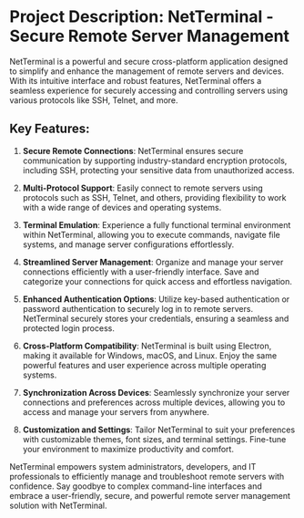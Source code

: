 # Project Description: NetTerminal - Secure Remote Server Management

NetTerminal is a powerful and secure cross-platform application designed to simplify and enhance the management of remote servers and devices. With its intuitive interface and robust features, NetTerminal offers a seamless experience for securely accessing and controlling servers using various protocols like SSH, Telnet, and more.

## Key Features:

1. **Secure Remote Connections**: NetTerminal ensures secure communication by supporting industry-standard encryption protocols, including SSH, protecting your sensitive data from unauthorized access.

2. **Multi-Protocol Support**: Easily connect to remote servers using protocols such as SSH, Telnet, and others, providing flexibility to work with a wide range of devices and operating systems.

3. **Terminal Emulation**: Experience a fully functional terminal environment within NetTerminal, allowing you to execute commands, navigate file systems, and manage server configurations effortlessly.

4. **Streamlined Server Management**: Organize and manage your server connections efficiently with a user-friendly interface. Save and categorize your connections for quick access and effortless navigation.

5. **Enhanced Authentication Options**: Utilize key-based authentication or password authentication to securely log in to remote servers. NetTerminal securely stores your credentials, ensuring a seamless and protected login process.

6. **Cross-Platform Compatibility**: NetTerminal is built using Electron, making it available for Windows, macOS, and Linux. Enjoy the same powerful features and user experience across multiple operating systems.

7. **Synchronization Across Devices**: Seamlessly synchronize your server connections and preferences across multiple devices, allowing you to access and manage your servers from anywhere.

8. **Customization and Settings**: Tailor NetTerminal to suit your preferences with customizable themes, font sizes, and terminal settings. Fine-tune your environment to maximize productivity and comfort.

NetTerminal empowers system administrators, developers, and IT professionals to efficiently manage and troubleshoot remote servers with confidence. Say goodbye to complex command-line interfaces and embrace a user-friendly, secure, and powerful remote server management solution with NetTerminal.
